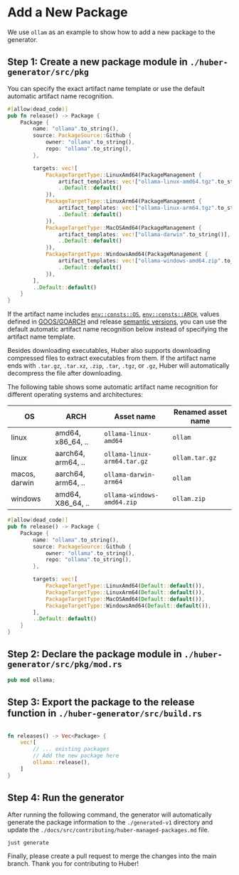 # Add a New Package

We use `ollam` as an example to show how to add a new package to the generator.

## Step 1: Create a new package module in `./huber-generator/src/pkg`

You can specify the exact artifact name template or use the default automatic artifact name recognition.

```rust
#[allow(dead_code)]
pub fn release() -> Package {
    Package {
        name: "ollama".to_string(),
        source: PackageSource::Github {
            owner: "ollama".to_string(),
            repo: "ollama".to_string(),
        },

        targets: vec![
            PackageTargetType::LinuxAmd64(PackageManagement {
                artifact_templates: vec!["ollama-linux-amd64.tgz".to_string()],
                ..Default::default()
            }),
            PackageTargetType::LinuxArm64(PackageManagement {
                artifact_templates: vec!["ollama-linux-arm64.tgz".to_string()],
                ..Default::default()
            }),
            PackageTargetType::MacOSAmd64(PackageManagement {
                artifact_templates: vec!["ollama-darwin".to_string()],
                ..Default::default()
            }),
            PackageTargetType::WindowsAmd64(PackageManagement {
                artifact_templates: vec!["ollama-windows-amd64.zip".to_string()],
                ..Default::default()
            }),
        ],
        ..Default::default()
    }
}
```

If the artifact name includes [`env::consts::OS`](https://doc.rust-lang.org/std/env/consts/constant.OS.html), [`env::consts::ARCH`](https://doc.rust-lang.org/std/env/consts/constant.ARCH.html), values
defined in [GOOS/GOARCH](https://pkg.go.dev/internal/platform) and release [semantic versions](https://semver.org/), you can use the default automatic artifact name recognition below instead of
specifying the artifact name template.

Besides downloading executables, Huber also supports downloading compressed files to extract executables from them. If the artifact name ends with `.tar.gz`, `.tar.xz`, `.zip`, `.tar`, `.tgz`, or
`.gz`, Huber will automatically decompress the file after downloading.

The following table shows some automatic artifact name recognition for different operating systems and architectures:

| OS            | ARCH               | Asset name                  | Renamed asset name |
|---------------|--------------------|-----------------------------|--------------------|
| linux         | amd64, x86_64, ..  | `ollama-linux-amd64`        | `ollam`            |
| linux         | aarch64, arm64, .. | `ollama-linux-arm64.tar.gz` | `ollam.tar.gz`     |
| macos, darwin | aarch64, arm64, .. | `ollama-darwin-arm64`       | `ollam`            |
| windows       | amd64, X86_64, ..  | `ollama-windows-amd64.zip`  | `ollam.zip`        |

```rust
#[allow(dead_code)]
pub fn release() -> Package {
    Package {
        name: "ollama".to_string(),
        source: PackageSource::Github {
            owner: "ollama".to_string(),
            repo: "ollama".to_string(),
        },

        targets: vec![
            PackageTargetType::LinuxAmd64(Default::default()),
            PackageTargetType::LinuxArm64(Default::default()),
            PackageTargetType::MacOSAmd64(Default::default()),
            PackageTargetType::WindowsAmd64(Default::default()),
        ],
        ..Default::default()
    }
}
```

## Step 2: Declare the package module in `./huber-generator/src/pkg/mod.rs`

```rust
pub mod ollama;
```

## Step 3: Export the package to the release function in `./huber-generator/src/build.rs`

```rust

fn releases() -> Vec<Package> {
    vec![
        // ... existing packages
        // Add the new package here
        ollama::release(),
    ]
}
```

## Step 4: Run the generator

After running the following command, the generator will automatically generate the package information to the `./generated-v1` directory and update the
`./docs/src/contributing/huber-managed-packages.md` file.

```console
just generate
```

Finally, please create a pull request to merge the changes into the main branch. Thank you for contributing to Huber!